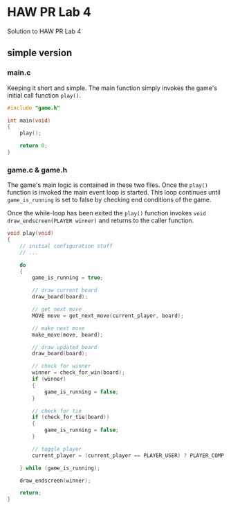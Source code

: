# HAW PR Lab 4

Solution to HAW PR Lab 4

## simple version

### main.c

Keeping it short and simple.
The main function simply invokes the game's initial call function `play()`.

```C
#include "game.h"

int main(void)
{
    play();

    return 0;
}
```

### game.c & game.h

The game's main logic is contained in these two files.
Once the `play()` function is invoked the main event loop is started. This loop continues until `game_is_running` is set to false by checking end conditions of the game.

Once the while-loop has been exited the `play()` function invokes `void draw_endscreen(PLAYER winner)` and returns to the caller function.

```C
void play(void)
{
    // initial configuration stuff
    // ...

    do
    {
        game_is_running = true;

        // draw current board
        draw_board(board);

        // get next move
        MOVE move = get_next_move(current_player, board);

        // make next move
        make_move(move, board);

        // draw updated board
        draw_board(board);

        // check for winner
        winner = check_for_win(board);
        if (winner)
        {
            game_is_running = false;
        }

        // check for tie
        if (check_for_tie(board))
        {
            game_is_running = false;
        }

        // toggle player
        current_player = (current_player == PLAYER_USER) ? PLAYER_COMP : PLAYER_USER;

    } while (game_is_running);

    draw_endscreen(winner);

    return;
}
```
